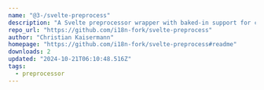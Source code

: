 ```yaml
---
name: "@3-/svelte-preprocess"
description: "A Svelte preprocessor wrapper with baked-in support for commonly used preprocessors"
repo_url: "https://github.com/i18n-fork/svelte-preprocess"
author: "Christian Kaisermann"
homepage: "https://github.com/i18n-fork/svelte-preprocess#readme"
downloads: 2
updated: "2024-10-21T06:10:48.516Z"
tags: 
  - preprocessor
---
```

